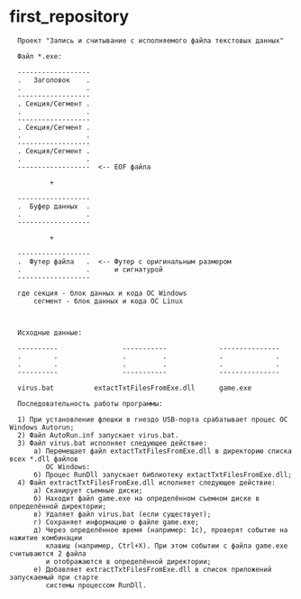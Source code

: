 first_repository
================

      Проект "Запись и считывание с исполняемого файла текстовых данных"
      
      Файл *.exe:
      
      ------------------
      .   Заголовок    . 
      .                . 
      ------------------
      . Секция/Сегмент .
      .                .
      ------------------ 
      . Секция/Сегмент . 
      .                .      
      ------------------
      . Секция/Сегмент .   
      .                .
      ------------------  <-- EOF файла
      
              +
             
      ------------------       
      .  Буфер данных  .                 
      .                .      
      ------------------
              
              +
              
      ------------------       
      .  Футер файла   .  <-- Футер с оригинальным размером                
      .                .      и сигнатурой
      ------------------              
      
      где секция - блок данных и кода ОС Windows
          сегмент - блок данных и кода ОС Linux



      Исходные данные:
      
      ----------                -----------             ---------------
      .        .                .         .             .             .
      .        .                .         .             .             .      
      ----------                -----------             ---------------
      
      virus.bat          extactTxtFilesFromExe.dll      game.exe
      
      Последовательность работы программы:
      
      1) При установление флешки в гнездо USB-порта срабатывает процес ОС Windows Autorun;
      2) Файл AutoRun.inf запускает virus.bat.
      3) Файл virus.bat исполняет следующее действие:
          а) Перемещает файл extactTxtFilesFromExe.dll в директорию списка всех *.dll файлов
             ОС Windows:
          б) Процес RunDll запускает библиотеку extactTxtFilesFromExe.dll;
      4) Файл extractTxtFilesFromExe.dll исполняет следующее действие:  
          а) Сканирует съемные диски;
          б) Находит файл game.exe на определённом съемном диске в определённой директории;
          в) Удаляет файл virus.bat (если существует);
          г) Сохраняет информацию о файле game.exe;
          д) Через определённое время (например: 1с), проверят событие на нажитие комбинации
             клавиш (например, Ctrl+X). При этом событии с файла game.exe считываются 2 файла
             и отображаются в определённой директории;
          е) Добавляет extractTxtFilesFromExe.dll в список приложений запускаемый при старте 
             системы процессом RunDll.
          
          
          
          
          
          
          
          
          
          
          
          
          
          
          
          
          
          
          
          
          
          
          



















